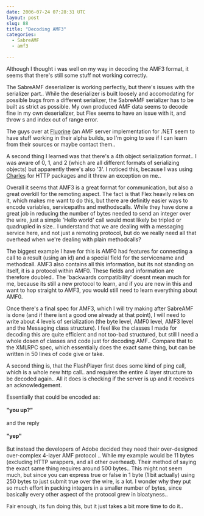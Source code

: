 ```yaml
---
date: 2006-07-24 07:28:31 UTC
layout: post
slug: 88
title: "Decoding AMF3"
categories:
  - SabreAMF
  - amf3

---
```

<p>
Although I thought i was well on my way in decoding the AMF3 format, it seems that there's still some stuff not working correctly.
</p>

<p>The SabreAMF deserializer is working perfectly, but there's issues with the serializer part.. While the deserializer is built loosely and accomodating for possible bugs from a different serializer, the SabreAMF serializer has to be built as strict as possible. My own produced AMF data seems to decode fine in my own deserializer, but Flex seems to have an issue with it, and throw s and index out of range error.</p>

<p>The guys over at <a href="http://fluorine.thesilentgroup.com/">Fluorine</a> (an AMF server implementation for .NET</a> seem to have stuff working in their alpha builds, so I'm going to see if I can learn from their sources or maybe contact them..</a></p>

<p>A second thing I learned was that there's a 4th object serialization format.. I was aware of 0, 1, and 2 (which are all different formats of serializing objects) but apparently there's also '3'. I noticed this, because I was using <a href="http://www.xk72.com/charles/">Charles</a> for HTTP packages and it threw an exception on me..</p>

<p>Overall it seems that AMF3 is a great format for communication, but also a great overkill for the remoting aspect. The fact is that Flex heavily relies on it, which makes me want to do this, but there are definitly easier ways to encode variables, servicepaths and methodscalls. While they have done a great job in reducing the number of bytes needed to send an integer over the wire, just a simple 'Hello world' call would most likely be tripled or quadrupled in size.. I understand that we are dealing with a messaging service here, and not just a remoting protocol, but do we really need all that overhead when we're dealing with plain methodcalls?</p>

<p>The biggest example I have for this is AMF0 had features for connecting a call to a result (using an id) and a special field for the servicename and methodcall. AMF3 also contains all this information, but its not standing on itself, it is a protocol within AMF0. These fields and information are therefore doubled.. The 'backwards compatibility' doesnt mean much for me, because its still a new protocol to learn, and if you are new in this and want to hop straight to AMF3, you would still need to learn everything about AMF0.</p>

<p>Once there's a final spec for AMF3, which I will try making after SabreAMF is done (and if there isnt a good one already at that point), I will need to write about 4 levels of serialization (the byte level, AMF0 level, AMF3 level and the Messaging class structure). I feel like the classes I made for decoding this are quite efficient and not too-bad structured, but still I need a whole dosen of classes and code just for decoding AMF.. Compare that to the XMLRPC spec, which essentially does the exact same thing, but can be written in 50 lines of code give or take.</p>

<p>A second thing is, that the FlashPlayer first does some kind of ping call, which is a whole new http call.. and requires the entire 4 layer structure to be decoded again.. All it does is checking if the server is up and it receives an acknowledgement.</p>

<p>Essentially that could be encoded as:<br />
<br />
<b>"you up?"</b><br />
<br />
and the reply<br />
<br />
<b>"yep"</b><br />
<br />
But instead the developers of Adobe decided they need their over-designed over-complex 4-layer AMF protocol .. While my example would be 11 bytes (excluding HTTP wrappers, and all other overhead). Their method of saying the exact same thing requires around 500 bytes.. This might not seem much, but since you can express true or false in 1 byte (1 bit actually) using 250 bytes to just submit true over the wire, is a lot. I wonder why they put so much effort in packing integers in a smaller number of bytes, since basically every other aspect of the protocol grew in bloatyness..</p>


<p>Fair enough, its fun doing this, but it just takes a bit more time to do it..</p>
